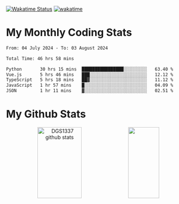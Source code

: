 [![Wakatime Status](https://github.com/noopurphalak/noopurphalak/workflows/wakatime-status-update/badge.svg)](https://github.com/noopurphalak/noopurphalak/actions/workflows/main.yml)
[![wakatime](https://wakatime.com/badge/user/80ace140-ef40-4fdd-b8ed-f3be3d2e1aea.svg)](https://wakatime.com/@80ace140-ef40-4fdd-b8ed-f3be3d2e1aea)

# My Monthly Coding Stats

<!--START_SECTION:waka-->

```txt
From: 04 July 2024 - To: 03 August 2024

Total Time: 46 hrs 58 mins

Python       30 hrs 15 mins  ████████████████░░░░░░░░░   63.40 %
Vue.js       5 hrs 46 mins   ███░░░░░░░░░░░░░░░░░░░░░░   12.12 %
TypeScript   5 hrs 18 mins   ██▓░░░░░░░░░░░░░░░░░░░░░░   11.12 %
JavaScript   1 hr 57 mins    █░░░░░░░░░░░░░░░░░░░░░░░░   04.09 %
JSON         1 hr 11 mins    ▓░░░░░░░░░░░░░░░░░░░░░░░░   02.51 %
```

<!--END_SECTION:waka-->

# My Github Stats
<div style="text-align: center;">
  <img width="49%" height="195px" src="https://github-readme-stats-sigma-five.vercel.app/api?username=noopurphalak&show_icons=true&count_private=true&hide_border=true&title_color=ecf2f8&icon_color=0d1117&text_color=FFFFFF&bg_color=0d1117" alt="DGS1337 github stats" />
  <img width="41%" height="195px" src="https://github-readme-stats-sigma-five.vercel.app/api/top-langs/?username=noopurphalak&layout=compact&hide_border=true&title_color=ecf2f8&text_color=FFFFFF&bg_color=0d1117" />
</div>
